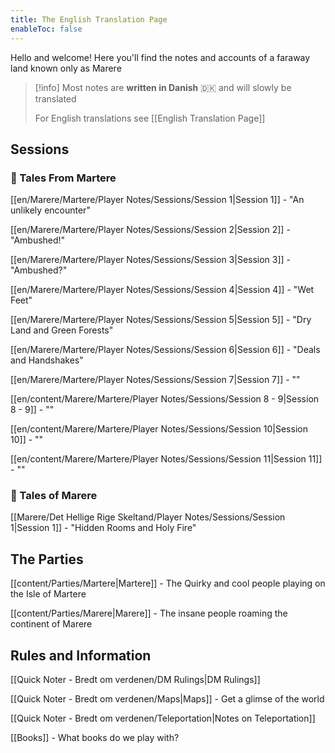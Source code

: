```yaml
---
title: The English Translation Page
enableToc: false
---
```

Hello and welcome!
Here you'll find the notes and accounts of a faraway land known only as Marere

> [!info]
> Most notes are **written in Danish** 🇩🇰 and will slowly be translated
> 
> For English translations see [[English Translation Page]]
## Sessions
### 🌱 Tales From Martere
[[en/Marere/Martere/Player Notes/Sessions/Session 1|Session 1]] - "An unlikely encounter"

[[en/Marere/Martere/Player Notes/Sessions/Session 2|Session 2]] - "Ambushed!"

[[en/Marere/Martere/Player Notes/Sessions/Session 3|Session 3]] - "Ambushed?"

[[en/Marere/Martere/Player Notes/Sessions/Session 4|Session 4]] - "Wet Feet"

[[en/Marere/Martere/Player Notes/Sessions/Session 5|Session 5]] - "Dry Land and Green Forests"

[[en/Marere/Martere/Player Notes/Sessions/Session 6|Session 6]] - "Deals and Handshakes"

[[en/Marere/Martere/Player Notes/Sessions/Session 7|Session 7]] - ""

[[en/content/Marere/Martere/Player Notes/Sessions/Session 8 - 9|Session 8 - 9]] - ""

[[en/content/Marere/Martere/Player Notes/Sessions/Session 10|Session 10]] - ""

[[en/content/Marere/Martere/Player Notes/Sessions/Session 11|Session 11]] - ""

### 🌱 Tales of Marere
[[Marere/Det Hellige Rige Skeltand/Player Notes/Sessions/Session 1|Session 1]] - "Hidden Rooms and Holy Fire"

## The Parties
[[content/Parties/Martere|Martere]] - The Quirky and cool people playing on the Isle of Martere

[[content/Parties/Marere|Marere]] - The insane people roaming the continent of Marere

## Rules and Information
[[Quick Noter - Bredt om verdenen/DM Rulings|DM Rulings]]

[[Quick Noter - Bredt om verdenen/Maps|Maps]] - Get a glimse of the world

[[Quick Noter - Bredt om verdenen/Teleportation|Notes on Teleportation]]

[[Books]] - What books do we play with?